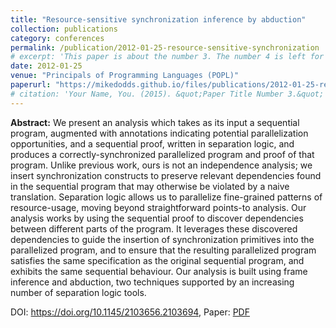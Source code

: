 ```yaml
---
title: "Resource-sensitive synchronization inference by abduction"
collection: publications
category: conferences
permalink: /publication/2012-01-25-resource-sensitive-synchronization
# excerpt: 'This paper is about the number 3. The number 4 is left for future work.'
date: 2012-01-25
venue: "Principals of Programming Languages (POPL)"
paperurl: "https://mikedodds.github.io/files/publications/2012-01-25-resource-sensitive-synchronization.pdf"
# citation: 'Your Name, You. (2015). &quot;Paper Title Number 3.&quot; <i>Journal 1</i>. 1(3).'
---
```


**Abstract:** We present an analysis which takes as its input a sequential program, augmented with annotations indicating potential parallelization opportunities, and a sequential proof, written in separation logic, and produces a correctly-synchronized parallelized program and proof of that program. Unlike previous work, ours is not an independence analysis; we insert synchronization constructs to preserve relevant dependencies found in the sequential program that may otherwise be violated by a naive translation. Separation logic allows us to parallelize fine-grained patterns of resource-usage, moving beyond straightforward points-to analysis. Our analysis works by using the sequential proof to discover dependencies between different parts of the program. It leverages these discovered dependencies to guide the insertion of synchronization primitives into the parallelized program, and to ensure that the resulting parallelized program satisfies the same specification as the original sequential program, and exhibits the same sequential behaviour. Our analysis is built using frame inference and abduction, two techniques supported by an increasing number of separation logic tools.

DOI: <https://doi.org/10.1145/2103656.2103694>, Paper: [PDF](https://mikedodds.github.io/files/publications/2012-01-25-resource-sensitive-synchronization.pdf)
